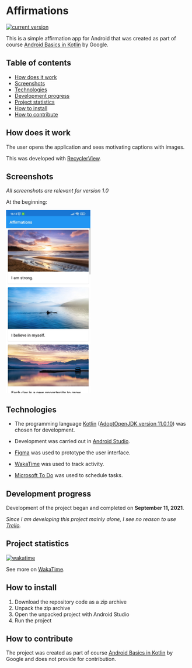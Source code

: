 # Affirmations

[![current version](https://img.shields.io/badge/current_version-1.0-green)](#Affirmations)

This is a simple affirmation app for Android that was created as part of
course [Android Basics in Kotlin](https://developer.android.com/courses/android-basics-kotlin/course)
by Google.

## Table of contents

- [How does it work](#How-does-it-work)
- [Screenshots](#Screenshots)
- [Technologies](#Technologies)
- [Development progress](#Development-progress)
- [Project statistics](#Project-statistics)
- [How to install](#How-to-install)
- [How to contribute](#How-to-contribute)

## How does it work

The user opens the application and sees motivating captions with images.

This was developed
with [RecyclerView](https://developer.android.com/guide/topics/ui/layout/recyclerview).

## Screenshots

*All screenshots are relevant for version 1.0*

At the beginning:

<img src="screenshots/screenshot_main.png" alt="screenshot_main" style="width:231px;height:500px;">

## Technologies

- The programming
  language [Kotlin](https://kotlinlang.org/) ([AdoptOpenJDK version 11.0.10](https://adoptopenjdk.net/))
  was chosen for development.

- Development was carried out in [Android Studio](https://developer.android.com/studio/).

- [Figma](https://www.figma.com/) was used to prototype the user interface.

- [WakaTime](https://wakatime.com/) was used to track activity.

- [Microsoft To Do](https://todo.microsoft.com/tasks/) was used to schedule tasks.

## Development progress

Development of the project began and completed on **September 11, 2021**.

*Since I am developing this project mainly alone, I see no reason to
use [Trello](https://trello.com/).*

## Project statistics

[![wakatime](https://wakatime.com/badge/github/VitasSalvantes/Affirmations.svg)](https://wakatime.com/badge/github/VitasSalvantes/Affirmations)

See more on [WakaTime](https://wakatime.com/@VitasSalvantes/projects/gcfesduihv).

## How to install

1. Download the repository code as a zip archive
2. Unpack the zip archive
3. Open the unpacked project with Android Studio
4. Run the project

## How to contribute

The project was created as part of
course [Android Basics in Kotlin](https://developer.android.com/courses/android-basics-kotlin/course)
by Google and does not provide for contribution.
